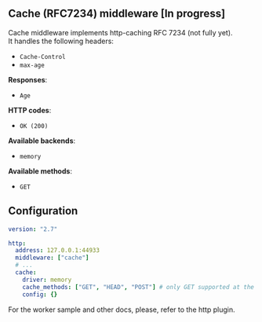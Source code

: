 ## Cache (RFC7234) middleware [In progress]

Cache middleware implements http-caching RFC 7234 (not fully yet).  
It handles the following headers:

- `Cache-Control`
- `max-age`

**Responses**:

- `Age`

**HTTP codes**:

- `OK (200)`

**Available backends**:

- `memory`

**Available methods**:

- `GET`

## Configuration

```yaml
version: "2.7"

http:
  address: 127.0.0.1:44933
  middleware: ["cache"]
  # ...
  cache:
    driver: memory
    cache_methods: ["GET", "HEAD", "POST"] # only GET supported at the moment
    config: {}
```

For the worker sample and other docs, please, refer to the http plugin.

